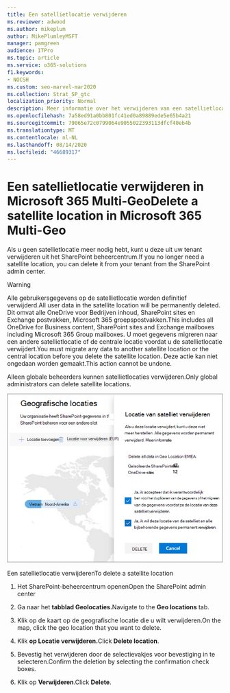 ```yaml
---
title: Een satellietlocatie verwijderen
ms.reviewer: adwood
ms.author: mikeplum
author: MikePlumleyMSFT
manager: pamgreen
audience: ITPro
ms.topic: article
ms.service: o365-solutions
f1.keywords:
- NOCSH
ms.custom: seo-marvel-mar2020
ms.collection: Strat_SP_gtc
localization_priority: Normal
description: Meer informatie over het verwijderen van een satellietlocatie in Microsoft 365 Multi-Geo. Wanneer een satellietlocatie wordt verwijderd, worden ook alle gebruikersgegevens definitief verwijderd.
ms.openlocfilehash: 7a58ed91a0bb801fc41ed0a89889ede5e65b4a21
ms.sourcegitcommit: 79065e72c0799064e9055022393113dfcf40eb4b
ms.translationtype: MT
ms.contentlocale: nl-NL
ms.lasthandoff: 08/14/2020
ms.locfileid: "46689317"
---
```

# <a name="delete-a-satellite-location-in-microsoft-365-multi-geo"></a><span data-ttu-id="ef71c-104">Een satellietlocatie verwijderen in Microsoft 365 Multi-Geo</span><span class="sxs-lookup"><span data-stu-id="ef71c-104">Delete a satellite location in Microsoft 365 Multi-Geo</span></span>

<span data-ttu-id="ef71c-105">Als u geen satellietlocatie meer nodig hebt, kunt u deze uit uw tenant verwijderen uit het SharePoint beheercentrum.</span><span class="sxs-lookup"><span data-stu-id="ef71c-105">If you no longer need a satellite location, you can delete it from your tenant from the SharePoint admin center.</span></span>

> [!WARNING]
> <span data-ttu-id="ef71c-106">Alle gebruikersgegevens op de satellietlocatie worden definitief verwijderd.</span><span class="sxs-lookup"><span data-stu-id="ef71c-106">All user data in the satellite location will be permanently deleted.</span></span> <span data-ttu-id="ef71c-107">Dit omvat alle OneDrive voor Bedrijven inhoud, SharePoint sites en Exchange postvakken, Microsoft 365 groepspostvakken.</span><span class="sxs-lookup"><span data-stu-id="ef71c-107">This includes all OneDrive for Business content, SharePoint sites and Exchange mailboxes including Microsoft 365 Group mailboxes.</span></span> <span data-ttu-id="ef71c-108">U moet gegevens migreren naar een andere satellietlocatie of de centrale locatie voordat u de satellietlocatie verwijdert.</span><span class="sxs-lookup"><span data-stu-id="ef71c-108">You must migrate any data to another satellite location or the central location before you delete the satellite location.</span></span> <span data-ttu-id="ef71c-109">Deze actie kan niet ongedaan worden gemaakt.</span><span class="sxs-lookup"><span data-stu-id="ef71c-109">This action cannot be undone.</span></span>

<span data-ttu-id="ef71c-110">Alleen globale beheerders kunnen satellietlocaties verwijderen.</span><span class="sxs-lookup"><span data-stu-id="ef71c-110">Only global administrators can delete satellite locations.</span></span>

![Schermafbeelding van multi-geo-beheercentrum met de gebruikersinterface van de geografische locatie verwijderen](../media/multi-geo-delete-satellite-location.png)

<span data-ttu-id="ef71c-112">Een satellietlocatie verwijderen</span><span class="sxs-lookup"><span data-stu-id="ef71c-112">To delete a satellite location</span></span>

1. <span data-ttu-id="ef71c-113">Het SharePoint-beheercentrum openen</span><span class="sxs-lookup"><span data-stu-id="ef71c-113">Open the SharePoint admin center</span></span>

2. <span data-ttu-id="ef71c-114">Ga naar het **tabblad Geolocaties.**</span><span class="sxs-lookup"><span data-stu-id="ef71c-114">Navigate to the **Geo locations** tab.</span></span>

3. <span data-ttu-id="ef71c-115">Klik op de kaart op de geografische locatie die u wilt verwijderen.</span><span class="sxs-lookup"><span data-stu-id="ef71c-115">On the map, click the geo location that you want to delete.</span></span>

4. <span data-ttu-id="ef71c-116">Klik **op Locatie verwijderen.**</span><span class="sxs-lookup"><span data-stu-id="ef71c-116">Click **Delete location**.</span></span>

5. <span data-ttu-id="ef71c-117">Bevestig het verwijderen door de selectievakjes voor bevestiging in te selecteren.</span><span class="sxs-lookup"><span data-stu-id="ef71c-117">Confirm the deletion by selecting the confirmation check boxes.</span></span>

6. <span data-ttu-id="ef71c-118">Klik op **Verwijderen**.</span><span class="sxs-lookup"><span data-stu-id="ef71c-118">Click **Delete**.</span></span>
